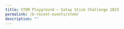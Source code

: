```yaml
---
title: STEM Playground – Satay Stick Challenge 2023
permalink: /b-recent-events/stem/
description: ""
---
```


